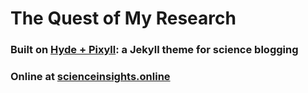 # The Quest of My Research
### Built on [Hyde + Pixyll](https://github.com/tranhungnghiep/hyde_pixyll): a Jekyll theme for science blogging
### Online at [scienceinsights.online](http://scienceinsights.online)
